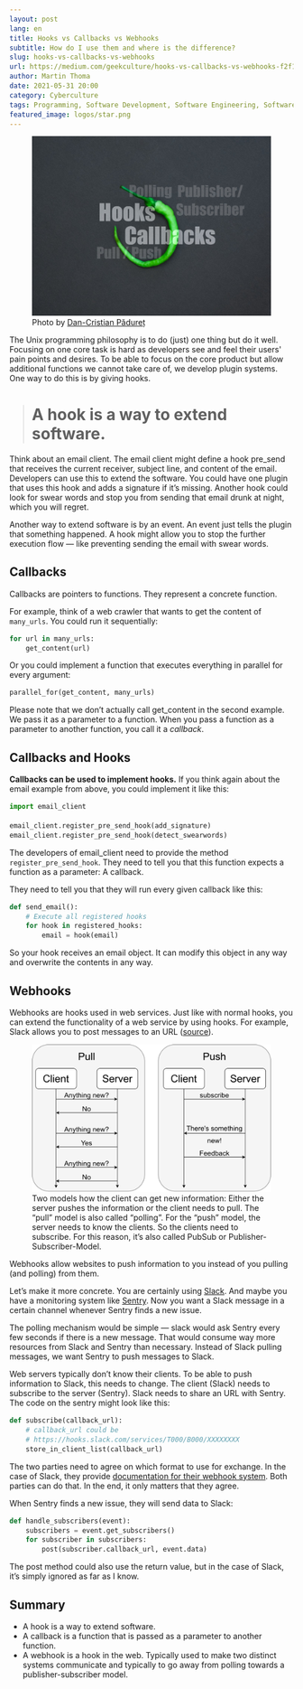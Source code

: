 ```yaml
---
layout: post
lang: en
title: Hooks vs Callbacks vs Webhooks
subtitle: How do I use them and where is the difference?
slug: hooks-vs-callbacks-vs-webhooks
url: https://medium.com/geekculture/hooks-vs-callbacks-vs-webhooks-f2f1fa6bdbcd
author: Martin Thoma
date: 2021-05-31 20:00
category: Cyberculture
tags: Programming, Software Development, Software Engineering, Software Architecture, Web Development
featured_image: logos/star.png
---
```

<figure class="wp-caption aligncenter img-thumbnail">
    <a href="../images/2021/05/webhook-banner.jpg"><img src="../images/2021/05/webhook-banner.jpg" alt="Ima" style="width: 512px;"/></a>
    <figcaption class="text-center">Photo by <a href="https://unsplash.com/@dancristianp?utm_source=medium&utm_medium=referral">Dan-Cristian Pădureț</a></figcaption>
</figure>

The Unix programming philosophy is to do (just) one thing but do it well.
Focusing on one core task is hard as developers see and feel their users' pain
points and desires. To be able to focus on the core product but allow
additional functions we cannot take care of, we develop plugin systems. One
way to do this is by giving hooks.

> # A hook is a way to extend software.

Think about an email client. The email client might define a hook pre_send
that receives the current receiver, subject line, and content of the email.
Developers can use this to extend the software. You could have one plugin that
uses this hook and adds a signature if it’s missing. Another hook could look
for swear words and stop you from sending that email drunk at night, which you
will regret.

Another way to extend software is by an event. An event just tells the plugin
that something happened. A hook might allow you to stop the further execution
flow — like preventing sending the email with swear words.

## Callbacks

Callbacks are pointers to functions. They represent a concrete function.

For example, think of a web crawler that wants to get the content of
`many_urls`. You could run it sequentially:

```python
for url in many_urls:
    get_content(url)
```

Or you could implement a function that executes everything in parallel for
every argument:

```python
parallel_for(get_content, many_urls)
```

Please note that we don’t actually call get_content in the second example. We
pass it as a parameter to a function. When you pass a function as a parameter
to another function, you call it a *callback*.

## Callbacks and Hooks

**Callbacks can be used to implement hooks.** If you think again about the
email example from above, you could implement it like this:

```python
import email_client

email_client.register_pre_send_hook(add_signature)
email_client.register_pre_send_hook(detect_swearwords)
```

The developers of email_client need to provide the method
`register_pre_send_hook`. They need to tell you that this function expects a
function as a parameter: A callback.

They need to tell you that they will run every given callback like this:

```python
def send_email():
    # Execute all registered hooks
    for hook in registered_hooks:
        email = hook(email)
```

So your hook receives an email object. It can modify this object in any way
and overwrite the contents in any way.


## Webhooks

Webhooks are hooks used in web services. Just like with normal hooks, you can
extend the functionality of a web service by using hooks. For example, Slack
allows you to post messages to an URL
([source](https://api.slack.com/messaging/webhooks#create_a_webhook)).

<figure class="wp-caption aligncenter img-thumbnail">
    <a href="../images/2021/05/polling-vs-webhook.png"><img src="../images/2021/05/polling-vs-webhook.png" alt="Two models how the client can get new information" style="width: 512px;"/></a>
    <figcaption class="text-center">Two models how the client can get new information: Either the server pushes the information or the client needs to pull. The “pull” model is also called “polling”. For the “push” model, the server needs to know the clients. So the clients need to subscribe. For this reason, it’s also called PubSub or Publisher-Subscriber-Model.</figcaption>
</figure>

Webhooks allow websites to push information to you instead of you pulling (and
polling) from them.

Let’s make it more concrete. You are certainly using
[Slack](https://en.wikipedia.org/wiki/Slack_(software)). And maybe you have a
monitoring system like [Sentry](https://sentry.io/welcome/). Now you want a
Slack message in a certain channel whenever Sentry finds a new issue.

The polling mechanism would be simple — slack would ask Sentry every few
seconds if there is a new message. That would consume way more resources from
Slack and Sentry than necessary. Instead of Slack pulling messages, we want
Sentry to push messages to Slack.

Web servers typically don’t know their clients. To be able to push information
to Slack, this needs to change. The client (Slack) needs to subscribe to the
server (Sentry). Slack needs to share an URL with Sentry. The code on the
sentry might look like this:

```python
def subscribe(callback_url):
    # callback_url could be
    # https://hooks.slack.com/services/T000/B000/XXXXXXXX
    store_in_client_list(callback_url)
```

The two parties need to agree on which format to use for exchange. In the case
of Slack, they provide [documentation for their webhook
system](https://api.slack.com/messaging/webhooks). Both parties can do that.
In the end, it only matters that they agree.

When Sentry finds a new issue, they will send data to Slack:

```python
def handle_subscribers(event):
    subscribers = event.get_subscribers()
    for subscriber in subscribers:
        post(subscriber.callback_url, event.data)
```

The post method could also use the return value, but in the case of Slack,
it’s simply ignored as far as I know.

## Summary

* A hook is a way to extend software.
* A callback is a function that is passed as a parameter to another function.
* A webhook is a hook in the web. Typically used to make two distinct systems
  communicate and typically to go away from polling towards a
  publisher-subscriber model.
